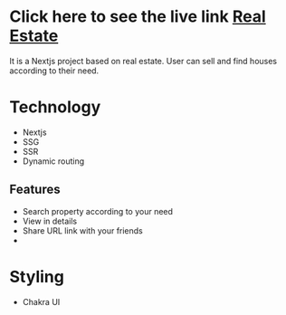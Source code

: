 # Click here to see the live link [Real Estate](https://real-estate-seven-tau.vercel.app/) 

It is a Nextjs project based on real estate. User can sell and find houses according to their need.

# Technology
- Nextjs
- SSG
- SSR
- Dynamic routing

## Features
- Search property according to your need
- View in details
- Share URL link with your friends
- 

# Styling
- Chakra UI
